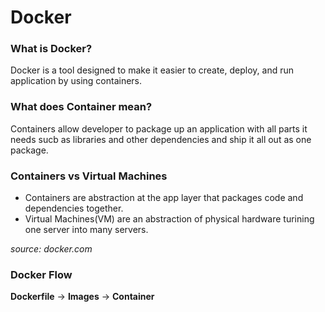 # Docker

### What is Docker?
Docker is a tool designed to make it easier to create, deploy, and run application by using containers.

### What does Container mean?
Containers allow developer to package up an application with all parts it needs sucb as libraries and other dependencies and ship it all out as one package.

### Containers vs Virtual Machines
 - Containers are abstraction at the app layer that packages code and dependencies together.
 - Virtual Machines(VM) are an abstraction of physical hardware turining one server into many servers.
 
 *source: docker.com*

 ### Docker Flow

**Dockerfile** -> **Images** -> **Container**